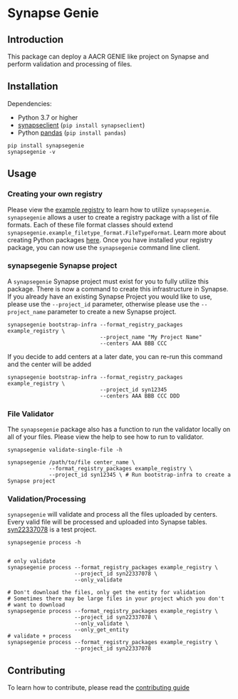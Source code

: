 # Synapse Genie

## Introduction

This package can deploy a AACR GENIE like project on Synapse and perform validation and processing of files.

## Installation

Dependencies:
- Python 3.7 or higher
- [synapseclient](http://python-docs.synapse.org) (`pip install synapseclient`)
- Python [pandas](http://pandas.pydata.org) (`pip install pandas`)

```
pip install synapsegenie
synapsegenie -v
```

## Usage

### Creating your own registry
Please view the [example registry](example_registry) to learn how to utilize `synapsegenie`.  `synapsegenie` allows a user to create a registry package with a list of file formats.  Each of these file format classes should extend `synapsegenie.example_filetype_format.FileTypeFormat`.  Learn more about creating Python packages [here](https://packaging.python.org/tutorials/packaging-projects/).  Once you have installed your registry package, you can now use the `synapsegenie` command line client.

### synapsegenie Synapse project
A `synapsegenie` Synapse project must exist for you to fully utilize this package.  There is now a command to create this infrastructure in Synapse.  If you already have an existing Synapse Project you would like to use, please use the `--project_id` parameter, otherwise please use the `--project_name` parameter to create a new Synapse project.

```
synapsegenie bootstrap-infra --format_registry_packages example_registry \
                             --project_name "My Project Name"
                             --centers AAA BBB CCC
```

If you decide to add centers at a later date, you can re-run this command and the center will be added

```
synapsegenie bootstrap-infra --format_registry_packages example_registry \
                             --project_id syn12345
                             --centers AAA BBB CCC DDD
```

### File Validator
The `synapsegenie` package also has a function to run the validator locally on all of your files. Please view the help to see how to run to validator.

```
synapsegenie validate-single-file -h

synapsegenie /path/to/file center_name \
             --format_registry_packages example_registry \
             --project_id syn12345 \ # Run bootstrap-infra to create a Synapse project
```

### Validation/Processing
`synapsegenie` will validate and process all the files uploaded by centers.  Every valid file will be processed and uploaded into Synapse tables. [syn22337078](https://www.synapse.org/#!Synapse:syn22337078) is a test project.

```
synapsegenie process -h


# only validate
synapsegenie process --format_registry_packages example_registry \
                     --project_id syn22337078 \
                     --only_validate

# Don't download the files, only get the entity for validation
# Sometimes there may be large files in your project which you don't
# want to download
synapsegenie process --format_registry_packages example_registry \
                     --project_id syn22337078 \
                     --only_validate \
                     --only_get_entity
# validate + process
synapsegenie process --format_registry_packages example_registry \
                     --project_id syn22337078
```

## Contributing

To learn how to contribute, please read the [contributing guide](CONTRIBUTING.md)
